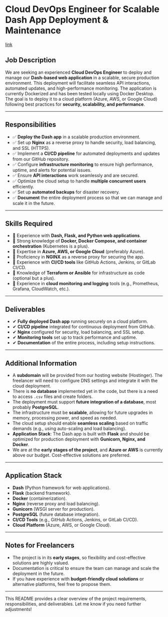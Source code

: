 

 # Cloud DevOps Engineer for Scalable Dash App Deployment & Maintenance

 [link](https://www.upwork.com/jobs/Cloud-DevOps-Engineer-for-Scalable-Dash-App-Deployment-Maintenance_~021898600202990364707/?referrer_url_path=%2Fnx%2Fsearch%2Fjobs%2F)
## Job Description

We are seeking an experienced **Cloud DevOps Engineer** to deploy and manage our **Dash-based web application** in a scalable, secure production environment. This deployment will facilitate seamless API interactions, automated updates, and high-performance monitoring. The application is currently Dockerized and has been tested locally using Docker Desktop. The goal is to deploy it to a cloud platform (Azure, AWS, or Google Cloud) following best practices for **security, scalability, and performance**.

---

## Responsibilities

- ✅ **Deploy the Dash app** in a scalable production environment.
- ✅ Set up **Nginx** as a reverse proxy to handle security, load balancing, and SSL (HTTPS).
- ✅ Implement a **CI/CD pipeline** for automated deployments and updates from our GitHub repository.
- ✅ Configure **infrastructure monitoring** to ensure high performance, uptime, and alerts for potential issues.
- ✅ Ensure **API interactions** work seamlessly and are secured.
- ✅ Optimize the cloud setup to handle **multiple concurrent users** efficiently.
- ✅ Set up **automated backups** for disaster recovery.
- ✅ **Document** the entire deployment process so that we can manage and scale it in the future.

---

## Skills Required

- 🔹 Experience with **Dash, Flask, and Python web applications**.
- 🔹 Strong knowledge of **Docker, Docker Compose, and container orchestration** (Kubernetes is a plus).
- 🔹 Expertise in **Azure, AWS, or Google Cloud** (preferably Azure).
- 🔹 Proficiency in **NGINX** as a reverse proxy for securing the app.
- 🔹 Experience with **CI/CD tools** like GitHub Actions, Jenkins, or GitLab CI/CD.
- 🔹 Knowledge of **Terraform or Ansible** for infrastructure as code (optional but a plus).
- 🔹 Experience in **cloud monitoring and logging** tools (e.g., Prometheus, Grafana, CloudWatch, etc.).

---

## Deliverables

- ✔ **Fully deployed Dash app** running securely on a cloud platform.
- ✔ **CI/CD pipeline** integrated for continuous deployment from GitHub.
- ✔ **Nginx** configured for security, load balancing, and SSL setup.
- ✔ **Monitoring tools** set up to track performance and uptime.
- ✔ **Documentation** of the entire process, including setup instructions.

---

## Additional Information

- A **subdomain** will be provided from our hosting website (Hostinger). The freelancer will need to configure DNS settings and integrate it with the cloud deployment.
- There is **no database** implemented yet in the code, but there is a need to access `.csv` files and create folders.
- The deployment must support **future integration of a database**, most probably **PostgreSQL**.
- The infrastructure must be **scalable**, allowing for future upgrades in memory, processing power, and speed as needed.
- The cloud setup should enable **seamless scaling** based on traffic demands (e.g., using auto-scaling and load balancing).
- **Application Stack**: The Dash app is built with **Flask** and should be optimized for production deployment with **Gunicorn, Nginx, and Docker**.
- We are at the **early stages of the project**, and **Azure or AWS** is currently above our budget. Cost-effective solutions are preferred.

---

## Application Stack

- **Dash** (Python framework for web applications).
- **Flask** (backend framework).
- **Docker** (containerization).
- **Nginx** (reverse proxy and load balancing).
- **Gunicorn** (WSGI server for production).
- **PostgreSQL** (future database integration).
- **CI/CD Tools** (e.g., GitHub Actions, Jenkins, or GitLab CI/CD).
- **Cloud Platform** (Azure, AWS, or Google Cloud).

---

## Notes for Freelancers

- The project is in its **early stages**, so flexibility and cost-effective solutions are highly valued.
- Documentation is critical to ensure the team can manage and scale the deployment in the future.
- If you have experience with **budget-friendly cloud solutions** or alternative platforms, feel free to propose them.

---

This README provides a clear overview of the project requirements, responsibilities, and deliverables. Let me know if you need further adjustments!